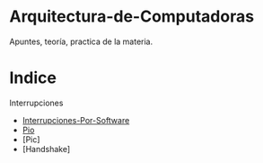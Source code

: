 # Arquitectura-de-Computadoras
Apuntes, teoría, practica de la materia.


Indice
========================

Interrupciones
* [Interrupciones-Por-Software](./Teoria/intPorSoftWare.md)
* [Pio](./Teoria/Pio.md)
* [Pic]
* [Handshake]






